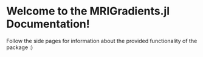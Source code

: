 # Welcome to the MRIGradients.jl Documentation! 

Follow the side pages for information about the provided functionality of the package :) 
